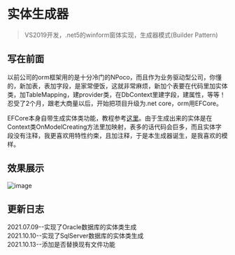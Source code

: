 # 实体生成器
> VS2019开发，.net5的winform窗体实现，生成器模式(Builder Pattern)
## 写在前面
以前公司的orm框架用的是十分冷门的NPoco，而且作为业务驱动型公司，你懂的，新加表，表加字段，是家常便饭，这就非常麻烦，新加个表要在代码里加实体类，加TableMapping，建provider类，在DbContext里建字段，建属性，等等！忍受了2个月，跟老大商量以后，开始把项目升级为.net core，orm用EFCore。  
  
EFCore本身自带生成实体类功能，教程参考[这里](https://www.cnblogs.com/gaoxiong666/p/15018956.html)。由于生成出来的实体是在Context类OnModelCreating方法里加映射，表多的话代码会巨多，而且实体字段没有注释，我更喜欢用特性约束，且加注释，于是本生成器诞生，是我喜欢的模样。
## 效果展示
![image](https://github.com/GaoXiong666/CreateEntity/blob/main/Image/123.png)
## 更新日志
2021.07.09--实现了Oracle数据库的实体类生成  
2021.10.10--实现了SqlServer数据库的实体类生成  
2021.10.13--添加是否替换现有文件功能  

